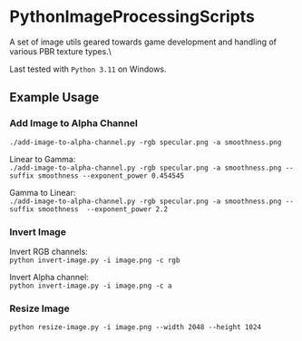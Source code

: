 # PythonImageProcessingScripts

A set of image utils geared towards game development and handling of various PBR texture types.\

Last tested with `Python 3.11` on Windows.

## Example Usage

### Add Image to Alpha Channel
`./add-image-to-alpha-channel.py -rgb specular.png -a smoothness.png`

Linear to Gamma:\
`./add-image-to-alpha-channel.py -rgb specular.png -a smoothness.png --suffix smoothness --exponent_power 0.454545`

Gamma to Linear:\
`./add-image-to-alpha-channel.py -rgb specular.png -a smoothness.png --suffix smoothness  --exponent_power 2.2`

### Invert Image

Invert RGB channels:\
`python invert-image.py -i image.png -c rgb`

Invert Alpha channel:\
`python invert-image.py -i image.png -c a`

### Resize Image
`python resize-image.py -i image.png --width 2048 --height 1024`